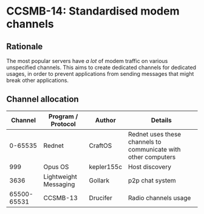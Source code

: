 # CCSMB-14: Standardised modem channels

## Rationale

The most popular servers have *a lot* of modem traffic on various unspecified channels. This aims to create dedicated channels for dedicated usages, in order to prevent applications from sending messages that might break other applications.

## Channel allocation

|Channel      | Program / Protocol     | Author      | Details  |
|-------------|------------------------|-------------|----------|
| 0-65535     | Rednet                 | CraftOS     | Rednet uses these channels to communicate with other computers  |
| 999         | Opus OS                |  kepler155c |  Host discovery |
| 3636        | Lightweight Messaging  | Gollark     | p2p chat system |
| 65500-65531 | CCSMB-13               | Drucifer    | Radio channels usage|